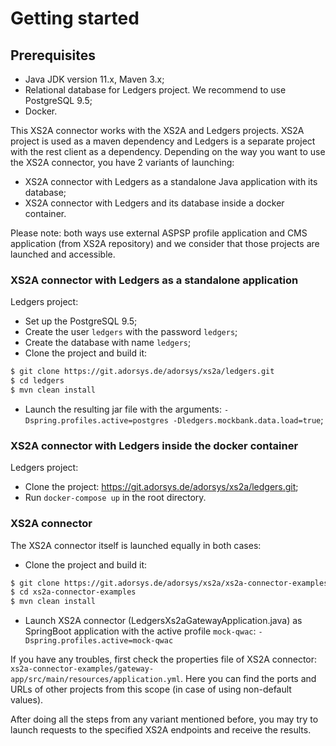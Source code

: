 # Getting started

## Prerequisites

- Java JDK version 11.x, Maven 3.x;
- Relational database for Ledgers project. We recommend to use PostgreSQL 9.5;
- Docker.

This XS2A connector works with the XS2A and Ledgers projects. XS2A project is used as a maven dependency and Ledgers is
a separate project with the rest client as a dependency. Depending on the way you want to use the XS2A connector, you 
have 2 variants of launching: 

- XS2A connector with Ledgers as a standalone Java application with its database;
- XS2A connector with Ledgers and its database inside a docker container.

Please note: both ways use external ASPSP profile application and CMS application (from XS2A repository) and we consider 
that those projects are launched and accessible.

### XS2A connector with Ledgers as a standalone application

Ledgers project:
- Set up the PostgreSQL 9.5;
- Create the user `ledgers` with the password `ledgers`;
- Create the database with name `ledgers`;
- Clone the project and build it:
```bash
$ git clone https://git.adorsys.de/adorsys/xs2a/ledgers.git
$ cd ledgers
$ mvn clean install
```
- Launch the resulting jar file with the arguments: `-Dspring.profiles.active=postgres -Dledgers.mockbank.data.load=true`;

### XS2A connector with Ledgers inside the docker container

Ledgers project:
- Clone the project: https://git.adorsys.de/adorsys/xs2a/ledgers.git;
- Run `docker-compose up` in the root directory.

### XS2A connector

The XS2A connector itself is launched equally in both cases:
- Clone the project and build it:
```bash
$ git clone https://git.adorsys.de/adorsys/xs2a/xs2a-connector-examples.git
$ cd xs2a-connector-examples
$ mvn clean install
```
- Launch XS2A connector (LedgersXs2aGatewayApplication.java) as SpringBoot application with the active profile `mock-qwac`: `-Dspring.profiles.active=mock-qwac`

If you have any troubles, first check the properties file of XS2A connector: `xs2a-connector-examples/gateway-app/src/main/resources/application.yml`.
Here you can find the ports and URLs of other projects from this scope (in case of using non-default values). 

After doing all the steps from any variant mentioned before, you may try to launch requests to the specified XS2A endpoints and receive the results.
